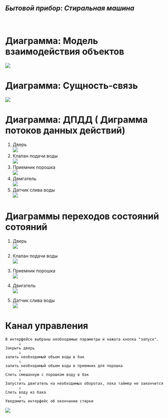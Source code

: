 <H2><i>Бытовой прибор: Стиральная машина</i></H2> </br>

# Диаграмма: Модель взаимодействия объектов
  ![](https://github.com/ZeynalovZ/BMSTU-4-sem/blob/master/OOP/OOP_5/МВО%20СМ1.PNG)

# Диаграмма: Сущность-связь
 ![](https://github.com/ZeynalovZ/BMSTU-4-sem/blob/master/OOP/OOP_5/Сущность-Связь%20СМ1.PNG)
 
# Диаграмма: ДПДД ( Диграмма потоков данных действий)
  
  1. Дверь </br>
  ![](https://github.com/ZeynalovZ/BMSTU-4-sem/blob/master/OOP/OOP_5/ДПДД%20Дверь.PNG)
  2. Клапан подачи воды </br>
  ![](https://github.com/ZeynalovZ/BMSTU-4-sem/blob/master/OOP/OOP_5/ДПДД%20ДПВ.PNG)
  3. Приемник порошка </br>
  ![](https://github.com/ZeynalovZ/BMSTU-4-sem/blob/master/OOP/OOP_5/ДПДД%20П%20СМ1.PNG)
  4. Двмгатель </br>
  ![](https://github.com/ZeynalovZ/BMSTU-4-sem/blob/master/OOP/OOP_5/ДПДД%20ДВ%20СМ1.PNG)
  5. Датчик слива воды </br>
  ![](https://github.com/ZeynalovZ/BMSTU-4-sem/blob/master/OOP/OOP_5/ДПДД%20ДСВ.PNG)
  
  
 
# Диаграммы переходов состояний сотояний
  1. Дверь</br>
    ![](https://github.com/ZeynalovZ/BMSTU-4-sem/blob/master/OOP/OOP_5/Дверь%20СМ1.PNG)
    
  2. Клапан подачи воды</br>
    ![](https://github.com/ZeynalovZ/BMSTU-4-sem/blob/master/OOP/OOP_5/КПВ%20СМ%201.PNG)
    
  3. Приемник порошка</br>
    ![](https://github.com/ZeynalovZ/BMSTU-4-sem/blob/master/OOP/OOP_5/ПП%20СМ1.PNG)
 
  4. Двигатель</br>
    ![](https://github.com/ZeynalovZ/BMSTU-4-sem/blob/master/OOP/OOP_5/ДВ%20СМ1.PNG)
 
  5. Датчик слива воды</br>
    ![](https://github.com/ZeynalovZ/BMSTU-4-sem/blob/master/OOP/OOP_5/ДСВ%20СМ1.PNG)
    
# Канал управления

  ```
  В интерфейсе выбраны необходимые параметры и нажата кнопка "запуск".
        ↓
  Закрыть дверь
        ↓
  залить необходимый объем воды в бак
        ↓
  залить необходимый объем воды в приемник для порошка
        ↓
  Слить смешанную с порошком воду в бак
        ↓
  Запустить двигатель на необходимых оборотах, пока таймер не закончится
        ↓
  Слить воду из бака
        ↓
  Уведомить интерфейс об окончании стирки
  ```
   ![](https://github.com/ZeynalovZ/BMSTU-4-sem/blob/master/OOP/OOP_5/Канал%20данных.PNG)
